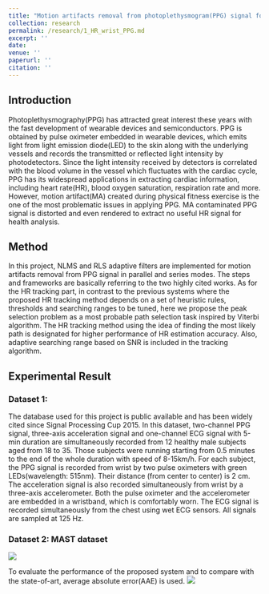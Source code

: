 ```yaml
---
title: "Motion artifacts removal from photoplethysmogram(PPG) signal for robust heart rate (HR) tracking"
collection: research
permalink: /research/1_HR_wrist_PPG.md
excerpt: ''
date: 
venue: ''
paperurl: ''
citation: ''
---
```


## Introduction

Photoplethysmography(PPG) has attracted great interest these years with the fast development of wearable devices and semiconductors. PPG is obtained by pulse oximeter embedded in wearable devices, which emits light from light emission diode(LED) to the skin along with the underlying vessels and records the transmitted or reflected light intensity by photodetectors. Since the light intensity received by detectors is correlated with the blood volume in the vessel which fluctuates with the cardiac cycle, PPG has its widespread applications in extracting cardiac information, including heart rate(HR), blood oxygen saturation, respiration rate and more.
However, motion artifact(MA) created during physical fitness exercise is the one of the most problematic issues in applying PPG. MA contaminated PPG signal is distorted and even rendered to extract no useful HR signal for health analysis.

## Method

In this project, NLMS and RLS adaptive filters are implemented for motion artifacts removal from PPG signal in parallel and series modes. The steps and frameworks are basically referring to the two highly cited works. As for the HR tracking part, in contrast to the previous systems where the proposed HR tracking method depends on a set of heuristic rules, thresholds and searching ranges to be tuned, here we propose the peak selection problem as a most probable path selection task inspired by Viterbi algorithm. The HR tracking method using the idea of finding the most likely path is designated for higher performance of HR estimation accuracy. Also, adaptive searching range based on SNR is included in the tracking algorithm.

## Experimental Result

### Dataset 1:
The database used for this project is public available and has been widely cited since Signal Processing Cup 2015. In this dataset, two-channel PPG signal, three-axis acceleration signal and one-channel ECG signal with 5-min duration are simultaneously recorded from 12 healthy male subjects aged from 18 to 35. Those subjects were running starting from 0.5 minutes to the end of the whole duration with speed of 8-15km/h. For each subject, the PPG signal is recorded from wrist by two pulse oximeters with green LEDs(wavelength: 515nm). Their distance (from center to center) is 2 cm. The acceleration signal is also recorded simultaneously from wrist by a three-axis accelerometer. Both the pulse oximeter and the accelerometer are embedded in a wristband, which is comfortably worn. The ECG signal is recorded simultaneously from the chest using wet ECG sensors. All signals are sampled at 125 Hz.

### Dataset 2: MAST dataset

![](https://xtian17.github.io/images/HR_wrist_PPG/dataset2.png)


To evaluate the performance of the proposed system and to compare with the state-of-art, average absolute error(AAE) is used.
![](https://xtian17.github.io/images/HR_wrist_PPG/HR_wrist_PPG.png)







